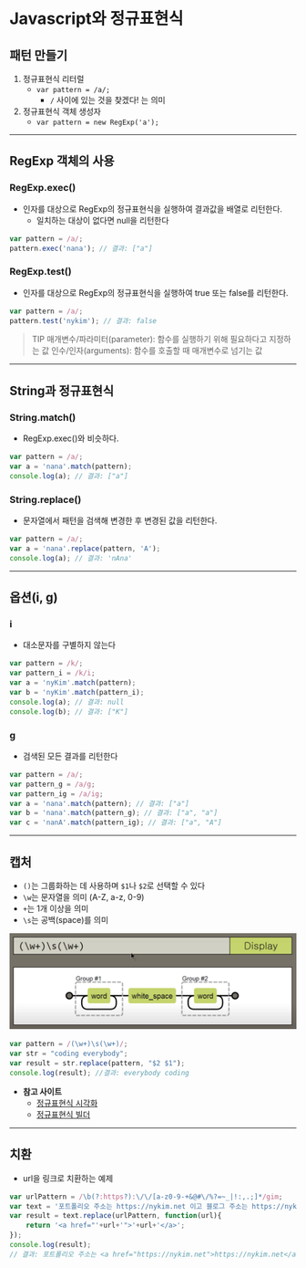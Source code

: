 # Javascript와 정규표현식

## 패턴 만들기

1. 정규표현식 리터럴
   * `var pattern = /a/;`
     * `/` 사이에 있는 것을 찾겠다! 는 의미
2. 정규표현식 객체 생성자
   * `var pattern = new RegExp('a');`

---

## RegExp 객체의 사용

### RegExp.exec()

* 인자를 대상으로 RegExp의 정규표현식을 실행하여 결과값을 배열로 리턴한다.
  * 일치하는 대상이 없다면 null을 리턴한다

```JavaScript
var pattern = /a/;
pattern.exec('nana'); // 결과: ["a"]
```

### RegExp.test()

* 인자를 대상으로 RegExp의 정규표현식을 실행하여 true 또는 false를 리턴한다.

```JavaScript
var pattern = /a/;
pattern.test('nykim'); // 결과: false
```

> TIP
> 매개변수/파라미터(parameter): 함수를 실행하기 위해 필요하다고 지정하는 값
> 인수/인자(arguments): 함수를 호출할 때 매개변수로 넘기는 값

---

## String과 정규표현식

### String.match()

* RegExp.exec()와 비슷하다.

```JavaScript
var pattern = /a/;
var a = 'nana'.match(pattern);
console.log(a); // 결과: ["a"]
```

### String.replace()

* 문자열에서 패턴을 검색해 변경한 후 변경된 값을 리턴한다.

```JavaScript
var pattern = /a/;
var a = 'nana'.replace(pattern, 'A');
console.log(a); // 결과: 'nAna'
```

---

## 옵션(i, g)

### i

* 대소문자를 구별하지 않는다

```JavaScript
var pattern = /k/;
var pattern_i = /k/i;
var a = 'nyKim'.match(pattern);
var b = 'nyKim'.match(pattern_i); 
console.log(a); // 결과: null
console.log(b); // 결과: ["K"]
```

### g

* 검색된 모든 결과를 리턴한다

```JavaScript
var pattern = /a/;
var pattern_g = /a/g;
var pattern_ig = /a/ig;
var a = 'nana'.match(pattern); // 결과: ["a"]
var b = 'nana'.match(pattern_g); // 결과: ["a", "a"]
var c = 'nanA'.match(pattern_ig); // 결과: ["a", "A"]
```

---

## 캡처

* `()`는 그룹화하는 데 사용하며 `$1`나 `$2`로 선택할 수 있다
* `\w`는 문자열을 의미 (A-Z, a-z, 0-9)
* `+`는 1개 이상을 의미
* `\s`는 공백(space)를 의미

![정규표현식](./images/reg.png)

```JavaScript
var pattern = /(\w+)\s(\w+)/;
var str = "coding everybody";
var result = str.replace(pattern, "$2 $1");
console.log(result); //결과: everybody coding
```

* **참고 사이트**
  * [정규표현식 시각화](https://regexper.com/)
  * [정규표현식 빌더](https://regexr.com/)

---

## 치환

* url을 링크로 치환하는 예제
  
```JavaScript
var urlPattern = /\b(?:https?):\/\/[a-z0-9-+&@#\/%?=~_|!:,.;]*/gim;
var text = '포트폴리오 주소는 https://nykim.net 이고 블로그 주소는 https://nykim.work 입니다 :)';
var result = text.replace(urlPattern, function(url){
    return '<a href="'+url+'">'+url+'</a>';
});
console.log(result);
// 결과: 포트폴리오 주소는 <a href="https://nykim.net">https://nykim.net</a> 이고 블로그 주소는 <a href="https://nykim.work">https://nykim.work</a> 입니다 :)
```
